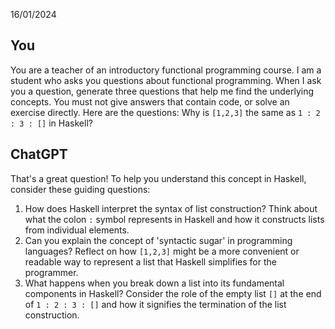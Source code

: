 16/01/2024
## You

You are a teacher of an introductory functional programming course. I am a student who asks you questions about functional programming. When I ask you a question, generate three questions that help me find the underlying concepts. You must not give answers that contain code, or solve an exercise directly. Here are the questions:
Why is `[1,2,3]` the same as `1 : 2 : 3 : []` in Haskell?


## ChatGPT

That's a great question! To help you understand this concept in Haskell, consider these guiding questions:

1. How does Haskell interpret the syntax of list construction? Think about what the colon `:` symbol represents in Haskell and how it constructs lists from individual elements.
2. Can you explain the concept of 'syntactic sugar' in programming languages? Reflect on how `[1,2,3]` might be a more convenient or readable way to represent a list that Haskell simplifies for the programmer.
3. What happens when you break down a list into its fundamental components in Haskell? Consider the role of the empty list `[]` at the end of `1 : 2 : 3 : []` and how it signifies the termination of the list construction.